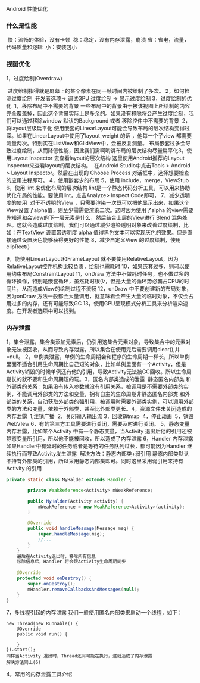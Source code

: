 Android 性能优化

### 什么是性能

​	快：流畅的体验，没有卡顿
​	稳：稳定，没有内存泄露，崩溃
​	省：省电，流量，代码质量和逻辑
​	小：安装包小

### 视图优化

1，过度绘制(Overdraw)

​	过度绘制指得就是屏幕上的某个像素在同一帧时间内被绘制了多次。
2，如何检测过度绘制
​	开发者选项-> 调试GPU 过度绘制 -> 显示过度绘制
3，过度绘制的优化
​	1，移除布局中不需要的背景
​		一些布局中的背景由于被该视图上所绘制的内容完全覆盖掉，因此这个背景实际上是多余的。如果没有移除
​		将会产生过度绘制，我们可以通过移除window 默认的Background 或者 移除控件中不需要的背景
​	2，将layout层级扁平化
​		使用嵌套的LinearLayout可能会导致布局的层次结构变得过深。如果在LinearLayout中使用了
​		layout_weight 的话 ，他每一个子view 都需要测量两次。特别实在ListView和GlidView中，会被反复测量。
​		布局嵌套过多会导致过度绘制，从而降低性能，因此我们需啊哟讲布局的层次结构尽量扁平化
​	3，使用Layout Inspector 去查看layout的层次结构
​		这里使用Android推荐的Layout Inspector来查看layout的层次结构。
​		在Android Studio中点击Tools > Android > Layout Inspector。然后在出现的 Choose Process 对话框中，选择想要检查的应用进程即可。
4，使用嵌套少的布局
5，使用 include，merge，ViewStub
6，使用 lint 来优化布局的层次结构
​		lint是一个静态代码分析工具，可以用来协助优化布局的性能。要使用lint，点击Analyze> Inspect Code即可，
7，减少透明度的使用
​		对于不透明的View ，只需要渲染一次既可以把他显示出来，如果这个View设置了alpha值，则至少需需要
​		渲染二次。这时因为使用了alpha 的view需要先知道和会view的下一层元素是什么，然后结合上层的View进行
​		Blend 混色处理。这就会造成过度绘制，我们可以通过减少渲染透明对象来改善过度绘制，比如：
​		在TextView 设置带透明度 alpha 值得黑色文本可以实现灰色的效果。但是直接通过设置灰色能够获得更好的性能
8，减少自定义View 的过度绘制，使用 clipRect()

9，能使用LinearLayout和FrameLayout 就不要使用RelativeLayout，因为 RelativeLayout控件机构比较负责，绘制也需耗时
10，如果嵌套过多，则可以使用约束布局ConstraintLayout
11，onDraw 方法中不做耗时任务，也不做过多的循环操作，特别是嵌套循环，虽然耗时很少，但是大量的循环势必霸占CPU的时间片，从而造成View的绘制过程不流畅
12，onDraw 中不要创建新的布局对象，因为onDraw 方法一般都会大量调用，就意味着会产生大量的临时对象，不仅会占用过多的内存，还有可能导致GC
13，使用GPU呈现模式分析工具来分析渲染速度。在开发者选项中可以找到。

### 内存泄露	

​	1，集合泄露，集合类添加元素后，仍引用这集合元素对象，导致集合中的元素对象无法被回收，从而导致内存泄露，所以集合在使用完后需要调用clear(),并 =null。
​	2，单例类泄露，单例的生命周期会和程序的生命周期一样长，所以单例里面不适合引用生命周期比自己短的对象，比如单例里面有一个Activity，但是Activity销毁的时候单例还有他的引用，导致Activity无法被GC回收。所以生命周期长的就不要和生命周期短的玩。
​	3，匿名内部类造成的泄露
​		静态匿名内部类 和外部类的关系：如果没有传入参数就没有引用关系，被调用是不需要外部类的实例，不能调用外部类的方法和变量，拥有自主的生命周期
​		非静态匿名内部类 和外部类的关系，自动获取外部类的强引用，被调用时需要外部类实例，可以调用外部类的方法和变量，依赖于外部类，甚至比外部类更长。
​	4，资源文件未关闭造成的内存泄露
​		1,注销广播
​		2，关闭输入输出流
​		3，回收Bitmap
​		4，停止动画
​		5，销毁WebVIew
​		6，有的第三方工具需要进行关闭，需要及时进行关闭。
​	5，静态变量内存泄露，比如某个Activity 中有一个静态变量，当Activity 退出后他的引用还被静态变量所引用，所以他不能被回收，所以造成了内存泄露
​	6，Handler 内存泄露
​		如果Handler中有延时的任务或者是等待的任务队列过长，都可能因为Handler 继续执行而导致Activity发生泄露
​		解决方法：静态内部类+弱引用
​		静态内部类默认不持有外部类的引用，所以采用静态内部类即可。同时这里采用弱引用来持有Activity 的引用
​		

```jAVA
private static class MyHalder extends Handler {

		private WeakReference<Activity> mWeakReference;

		public MyHalder(Activity activity) {
			mWeakReference = new WeakReference<Activity>(activity);
		}

		@Override
		public void handleMessage(Message msg) {
			super.handleMessage(msg);
			//...
		}
	}
	最后在Activity退出时，移除所有信息
	移除信息后，Handler 将会跟Activity生命周期同步
	
	@Override
	protected void onDestroy() {
		super.onDestroy();
		mHandler.removeCallbacksAndMessages(null);
	}
}
```

7，多线程引起的内存泄露
	我们一般使用匿名内部类来启动一个线程，如下：
	

	new Thread(new Runnable() {
		@Override
		public void run() {
	
		}
	}).start();
	同样当Activity 退出时，Thread还有可能在执行，这就造成了内存泄露
	解决方法同上(6)
4，常用的内存泄露工具介绍

